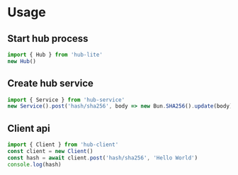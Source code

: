 # Usage

## Start hub process

```ts
import { Hub } from 'hub-lite'
new Hub()
```

## Create hub service

```ts
import { Service } from 'hub-service'
new Service().post('hash/sha256', body => new Bun.SHA256().update(body).digest('hex')).start()
```

## Client api

```ts
import { Client } from 'hub-client'
const client = new Client()
const hash = await client.post('hash/sha256', 'Hello World')
console.log(hash)
```
